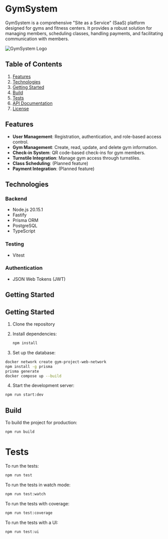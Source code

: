 # GymSystem

GymSystem is a comprehensive "Site as a Service" (SaaS) platform designed for gyms and fitness centers. It provides a robust solution for managing members, scheduling classes, handling payments, and facilitating communication with members.

![GymSystem Logo](https://imgur.com/a/0b3X17d)

## Table of Contents

1. [Features](#features)
2. [Technologies](#technologies)
3. [Getting Started](#getting-started)
4. [Build](#build)
5. [Tests](#tests)
6. [API Documentation](#api-documentation)
7. [License](#license)

## Features

- **User Management**: Registration, authentication, and role-based access control.
- **Gym Management**: Create, read, update, and delete gym information.
- **Check-in System**: QR code-based check-ins for gym members.
- **Turnstile Integration**: Manage gym access through turnstiles.
- **Class Scheduling**: (Planned feature)
- **Payment Integration**: (Planned feature)

## Technologies

### Backend

- Node.js 20.15.1
- Fastify
- Prisma ORM
- PostgreSQL
- TypeScript

### Testing

- Vitest

### Authentication

- JSON Web Tokens (JWT)

## Getting Started

## Getting Started

1. Clone the repository

2. Install dependencies:
   ```sh
   npm install

3. Set up the database:

```sh
docker network create gym-project-web-network
npm install -g prisma
prisma generate
docker compose up --build
```

4. Start the development server:

```sh
npm run start:dev
```

## Build

To build the project for production:
```sh
npm run build
```

# Tests

To run the tests:
```sh
npm run test
```

To run the tests in watch mode:
```sh
npm run test:watch
```

To run the tests with coverage:
```sh
npm run test:coverage
```

To run the tests with a UI:
```sh
npm run test:ui
```